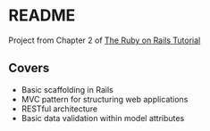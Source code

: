 # README

Project from Chapter 2 of [The Ruby on Rails Tutorial](https://www.railstutorial.org/book/toy_app)

## Covers
* Basic scaffolding in Rails
* MVC pattern for structuring web applications
* RESTful architecture
* Basic data validation within model attributes
